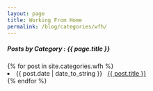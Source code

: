 ```yaml
---
layout: page
title: Working From Home
permalink: /blog/categories/wfh/
---
```


<h5> Posts by Category : {{ page.title }} </h5>

<div class="card">
{% for post in site.categories.wfh %}
 <li class="category-posts"><span>{{ post.date | date_to_string }}</span> &nbsp; <a href="{{ post.url }}">{{ post.title }}</a></li>
{% endfor %}
</div>